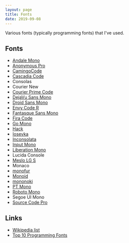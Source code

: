 ```yaml
---
layout: page
title: Fonts
date: 2019-09-08
---
```


Various fonts (typically programming fonts) that I've used.

## Fonts

- [Andale Mono](https://sourceforge.net/projects/corefonts/files/the%20fonts/final/andale32.exe/download)
- [Anonymous Pro](https://www.marksimonson.com/fonts/view/anonymous-pro)
- [CamingoCode](https://www.janfromm.de/typefaces/camingomono/camingocode/)
- [Cascadia Code](https://github.com/microsoft/cascadia-code/releases)
- Consolas
- Courier New
- [Courier Prime Code](https://quoteunquoteapps.com/courierprime/)
- [DejaVu Sans Mono](https://dejavu-fonts.github.io/)
- [Droid Sans Mono](https://www.fontsquirrel.com/fonts/droid-sans-mono)
- [Envy Code R](https://damieng.com/blog/2008/05/26/envy-code-r-preview-7-coding-font-released)
- [Fantasque Sans Mono](https://github.com/belluzj/fantasque-sans)
- [Fira Code](https://github.com/tonsky/FiraCode)
- [Go Mono](https://blog.golang.org/go-fonts)
- [Hack](https://github.com/source-foundry/Hack)
- [Iosevka](https://github.com/be5invis/Iosevka)
- [Inconsolata](https://www.levien.com/type/myfonts/inconsolata.html)
- [Input Mono](https://input.fontbureau.com/)
- [Liberation Mono](https://github.com/liberationfonts/liberation-fonts/releases)
- Lucida Console
- [Meslo LG S](https://github.com/andreberg/Meslo-Font)
- Monaco
- [monofur](https://www.dafont.com/monofur.font)
- [Monoid](https://larsenwork.com/monoid/)
- [mononoki](https://madmalik.github.io/mononoki/)
- [PT Mono](https://fonts.google.com/specimen/PT+Mono)
- [Roboto Mono](https://fonts.google.com/specimen/Roboto+Mono)
- Segoe UI Mono
- [Source Code Pro](https://github.com/adobe-fonts/source-code-pro)

## Links

- [Wikipedia list](https://en.wikipedia.org/wiki/List_of_monospaced_typefaces)
- [Top 10 Programming Fonts](http://hivelogic.com/articles/top-10-programming-fonts/)
